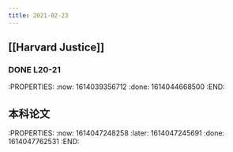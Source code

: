 ```yaml
---
title: 2021-02-23
---
```


## [[Harvard Justice]]
### DONE L20-21
:PROPERTIES:
:now: 1614039356712
:done: 1614044668500
:END:
## 本科论文 
:PROPERTIES:
:now: 1614047248258
:later: 1614047245691
:done: 1614047762531
:END:
##
